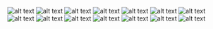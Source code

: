 ![alt text][Test1]
![alt text][Test2]
![alt text][Test3]
![alt text][Test4]
![alt text][Test5]
![alt text][Test6]
![alt text][Test7]
![alt text][Test8]
![alt text][Test9]
![alt text][Test10]
![alt text][Test11]
![alt text][Test12]
![alt text][Test13]
![alt text][Test14]

[Test1]: img/spiraleE.png "SuperLesFonctionelles"
[Test2]: img/spiraleBarreeA.png "SuperLesFonctionelles"
[Test3]: img/spiraleD.png "SuperLesFonctionelles"
[Test4]: img/spiraleF.png "SuperLesFonctionelles"
[Test5]: img/yeees.png "SuperLesFonctionelles"
[Test6]: img/blobA.png "SuperLesFonctionelles"
[Test7]: img/spiraleBarreeC.png "SuperLesFonctionelles"
[Test8]: img/spiraleBarreeD.png "SuperLesFonctionelles"
[Test9]: img/spiraleC.png "SuperLesFonctionelles"
[Test10]: img/spiraleBarreeB.png "SuperLesFonctionelles"
[Test11]: img/spiraleB.png "SuperLesFonctionelles"
[Test12]: img/spiraleA.png "SuperLesFonctionelles"
[Test13]: img/spiraleG.png "SuperLesFonctionelles"
[Test14]: img/yess2.png "SuperLesFonctionelles"
